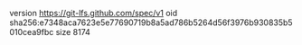 version https://git-lfs.github.com/spec/v1
oid sha256:e7348aca7623e5e77690719b8a5ad786b5264d56f3976b930835b5010cea9fbc
size 8174
